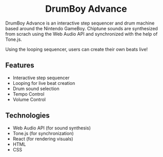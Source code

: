 # <h1 align="center">DrumBoy Advance</h1>

DrumBoy Advance is an interactive step sequencer and drum machine based around the Nintendo GameBoy. Chiptune sounds are synthesized from scrach using the Web Audio API and synchronized with the help of Tone.js.

Using the looping sequencer, users can create their own beats live!


## Features
-  Interactive step sequencer
-  Looping for live beat creation
-  Drum sound selection
-  Tempo Control 
-  Volume Control


## Technologies 
- Web Audio API (for sound synthesis)
- Tone.js (for synchronization)
- React (for rendering visuals)
- HTML
- CSS 
